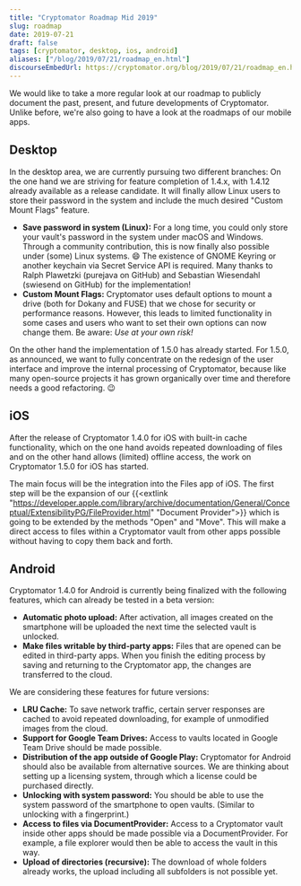 ```yaml
---
title: "Cryptomator Roadmap Mid 2019"
slug: roadmap
date: 2019-07-21
draft: false
tags: [cryptomator, desktop, ios, android]
aliases: ["/blog/2019/07/21/roadmap_en.html"]
discourseEmbedUrl: https://cryptomator.org/blog/2019/07/21/roadmap_en.html
---
```

We would like to take a more regular look at our roadmap to publicly document the past, present, and future developments of Cryptomator. Unlike before, we're also going to have a look at the roadmaps of our mobile apps.

## Desktop
In the desktop area, we are currently pursuing two different branches: On the one hand we are striving for feature completion of 1.4.x, with 1.4.12 already available as a release candidate. It will finally allow Linux users to store their password in the system and include the much desired "Custom Mount Flags" feature.

- **Save password in system (Linux):** For a long time, you could only store your vault's password in the system under macOS and Windows. Through a community contribution, this is now finally also possible under (some) Linux systems. :smile: The existence of GNOME Keyring or another keychain via Secret Service API is required. Many thanks to Ralph Plawetzki (purejava on GitHub) and Sebastian Wiesendahl (swiesend on GitHub) for the implementation!
- **Custom Mount Flags:** Cryptomator uses default options to mount a drive (both for Dokany and FUSE) that we chose for security or performance reasons. However, this leads to limited functionality in some cases and users who want to set their own options can now change them. Be aware: _Use at your own risk!_

On the other hand the implementation of 1.5.0 has already started. For 1.5.0, as announced, we want to fully concentrate on the redesign of the user interface and improve the internal processing of Cryptomator, because like many open-source projects it has grown organically over time and therefore needs a good refactoring. :wink:

## iOS
After the release of Cryptomator 1.4.0 for iOS with built-in cache functionality, which on the one hand avoids repeated downloading of files and on the other hand allows (limited) offline access, the work on Cryptomator 1.5.0 for iOS has started.

The main focus will be the integration into the Files app of iOS. The first step will be the expansion of our {{<extlink "https://developer.apple.com/library/archive/documentation/General/Conceptual/ExtensibilityPG/FileProvider.html" "Document Provider">}} which is going to be extended by the methods "Open" and "Move". This will make a direct access to files within a Cryptomator vault from other apps possible without having to copy them back and forth.

## Android
Cryptomator 1.4.0 for Android is currently being finalized with the following features, which can already be tested in a beta version:

- **Automatic photo upload:** After activation, all images created on the smartphone will be uploaded the next time the selected vault is unlocked.
- **Make files writable by third-party apps:** Files that are opened can be edited in third-party apps. When you finish the editing process by saving and returning to the Cryptomator app, the changes are transferred to the cloud.

We are considering these features for future versions:

- **LRU Cache:** To save network traffic, certain server responses are cached to avoid repeated downloading, for example of unmodified images from the cloud.
- **Support for Google Team Drives:** Access to vaults located in Google Team Drive should be made possible.
- **Distribution of the app outside of Google Play:** Cryptomator for Android should also be available from alternative sources. We are thinking about setting up a licensing system, through which a license could be purchased directly.
- **Unlocking with system password:** You should be able to use the system password of the smartphone to open vaults. (Similar to unlocking with a fingerprint.)
- **Access to files via DocumentProvider:** Access to a Cryptomator vault inside other apps should be made possible via a DocumentProvider. For example, a file explorer would then be able to access the vault in this way.
- **Upload of directories (recursive):** The download of whole folders already works, the upload including all subfolders is not possible yet.
